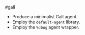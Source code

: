#gall 

- Produce a minimalist Gall agent.
- Employ the `default-agent` library.
- Employ the `%dbug` agent wrapper.
